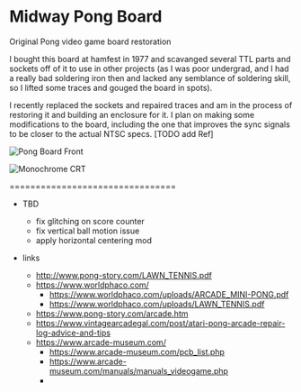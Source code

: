 # Midway Pong Board

Original Pong video game board restoration

I bought this board at hamfest in 1977 and scavanged several TTL parts and sockets off of it to use in other projects (as I was poor undergrad, and I had a really bad soldering iron then and lacked any semblance of soldering skill, so I lifted some traces and gouged the board in spots).

I recently replaced the sockets and repaired traces and am in the process of restoring it and building an enclosure for it. I plan on making some modifications to the board, including the one that improves the sync signals to be closer to the actual NTSC specs. [TODO add Ref]

![Pong Board Front](pongBoardFront.png)

![Monochrome CRT](CRT.png)

================================

* TBD
  - fix glitching on score counter
  - fix vertical ball motion issue
  - apply horizontal centering mod

* links
  - http://www.pong-story.com/LAWN_TENNIS.pdf
  - https://www.worldphaco.com/
    * https://www.worldphaco.com/uploads/ARCADE_MINI-PONG.pdf
    * https://www.worldphaco.com/uploads/LAWN_TENNIS.pdf
  - https://www.pong-story.com/arcade.htm
  - https://www.vintagearcadegal.com/post/atari-pong-arcade-repair-log-advice-and-tips
  - https://www.arcade-museum.com/
    * https://www.arcade-museum.com/pcb_list.php
    * https://www.arcade-museum.com/manuals/manuals_videogame.php
    * 
